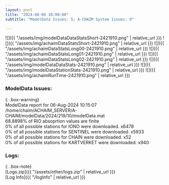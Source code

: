 ```yaml
---
layout: post
title: "2024-08-06 10:00:00"
subtitle: "ModelData Issues: 5; A-CHAIM System Issues: 0"

---
```


![]({{ "/assets/img/modelDataDataStatsShort-2421910.png" | relative_url }})
![]({{ "/assets/img/achaimDataStatsShort-2421910.png" | relative_url }})
![]({{ "/assets/img/achaimDataStatsLong00-2421910.png" | relative_url }})
![]({{ "/assets/img/achaimDataStatsLong01-2421910.png" | relative_url }})
![]({{ "/assets/img/achaimDataStatsLong02-2421910.png" | relative_url }})
![]({{ "/assets/img/modelDataDataStats-2421910.png" | relative_url }})
![]({{ "/assets/img/modelDataStationStats-2421910.png" | relative_url }})
![]({{ "/assets/img/achaimRunTime-2421910.png" | relative_url }})


### ModelData Issues:  
  
{: .box-warning}  
 ModelData report for 06-Aug-2024 10:15:07   
 /home/chaim/ACHAIM_SERVER/A-CHAIM/modelData/2024/219/10/modelData.mat   
 68.8898% of RIO absoprtion values are finite   
 0% of all possible stations for IONO were downloaded. x6478   
 0% of all possible stations for SENTINEL were downloaded. x5933   
 0% of all possible stations for CHAIN were downloaded. x52   
 0% of all possible stations for KARTVERKET were downloaded. x940   
  


### Logs:  
  
{: .box-note}  
[Logs.zip]({{ "/assets/other/logs.zip" | relative_url }})  
[Log Info]({{ "/logInfo" | relative_url }})  
